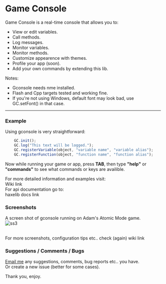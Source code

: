 # Game Console

Game Console is a real-time console that allows you to:

* View or edit variables.
* Call methods.
* Log messages.
* Monitor variables.
* Monitor methods.
* Customize appearence with themes.
* Profile your app (soon).
* Add your own commands by extending this lib.

Notes:<br />

* Gconsole needs nme installed.<br />
* Flash and Cpp targets tested and working fine.<br />
* If you're not using Windows, default font may look bad, use GC.setFont() in that case.
____________

### Example

Using gconsole is very straightforward:

```js
    GC.init();
    GC.log("This text will be logged.");
    GC.registerVariable(object, "variable name", "variable alias");
    GC.registerFunction(object, "function name", "function alias");
```

Now while running your game or app, press **TAB**, then type **"help"** or **"commands"**
to see what commands or keys are availible.

For more detailed information and examples visit:<br />
Wiki link<br />
For api documentation go to:<br />
haxelib docs link<br />

### Screenshots<br />

A screen shot of gconsole running on Adam's Atomic Mode game.<br />
![ss3](http://i1148.photobucket.com/albums/o562/ProG4mr/ss3.png "Using Mode game")<br /><br />

For more screenshots, configuration tips etc.. check (again) wiki link<br />  

### Suggestions / Comments / Bugs 

[Email me](mailto:prog4mr@gmail.com) any suggestions, comments, bug reports etc.. you have.<br />
Or create a new issue (better for some cases). 


Thank you, enjoy.